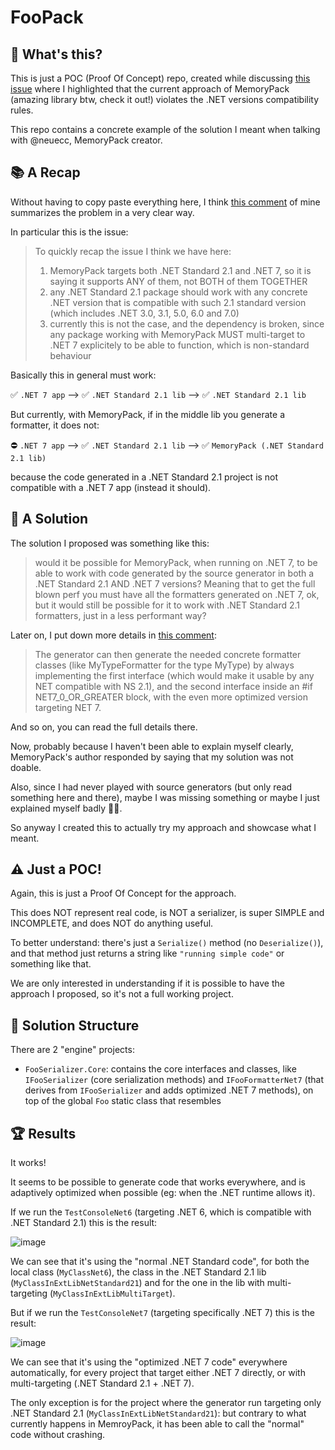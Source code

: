 ﻿# FooPack


## 🤔 What's this?

This is just a POC (Proof Of Concept) repo, created while discussing [this issue](https://github.com/Cysharp/MemoryPack/issues/96) where I highlighted that the current approach of MemoryPack (amazing library btw, check it out!) violates the .NET versions compatibility rules.

This repo contains a concrete example of the solution I meant when talking with @neuecc, MemoryPack creator.

## 📚 A Recap

Without having to copy paste everything here, I think [this comment](https://github.com/Cysharp/MemoryPack/issues/96#issuecomment-1357330456) of mine summarizes the problem in a very clear way.

In particular this is the issue:

> To quickly recap the issue I think we have here:
> 1) MemoryPack targets both .NET Standard 2.1 and .NET 7, so it is saying it supports ANY of them, not BOTH of them TOGETHER
> 2) any .NET Standard 2.1 package should work with any concrete .NET version that is compatible with such 2.1 standard version (which includes .NET 3.0, 3.1, 5.0, 6.0 and 7.0)
> 3) currently this is not the case, and the dependency is broken, since any package working with MemoryPack MUST multi-target to .NET 7 explicitely to be able to function, which is non-standard behaviour

Basically this in general must work:

✅ `.NET 7 app` --> ✅ `.NET Standard 2.1 lib` --> ✅ `.NET Standard 2.1 lib`

But currently, with MemoryPack, if in the middle lib you generate a formatter, it does not:

⛔ `.NET 7 app` --> ✅ `.NET Standard 2.1 lib` --> ✅ `MemoryPack (.NET Standard 2.1 lib)`

because the code generated in a .NET Standard 2.1 project is not compatible with a .NET 7 app (instead it should).


## 🎉 A Solution

The solution I proposed was something like this:

> would it be possible for MemoryPack, when running on .NET 7, to be able to work with code generated by the source generator in both a .NET Standard 2.1 AND .NET 7 versions? Meaning that to get the full blown perf you must have all the formatters generated on .NET 7, ok, but it would still be possible for it to work with .NET Standard 2.1 formatters, just in a less performant way?

Later on, I put down more details in [this comment](https://github.com/Cysharp/MemoryPack/issues/96#issuecomment-1363435453):

> The generator can then generate the needed concrete formatter classes (like MyTypeFormatter for the type MyType) by always implementing the first interface (which would make it usable by any NET compatible with NS 2.1), and the second interface inside an #if NET7_0_OR_GREATER block, with the even more optimized version targeting NET 7.

And so on, you can read the full details there.

Now, probably because I haven't been able to explain myself clearly, MemoryPack's author responded by saying that my solution was not doable.

Also, since I had never played with source generators (but only read something here and there), maybe I was missing something or maybe I just explained myself badly 🤷‍♂️.

So anyway I created this to actually try my approach and showcase what I meant.


## ⚠ Just a POC!

Again, this is just a Proof Of Concept for the approach.

This does NOT represent real code, is NOT a serializer, is super SIMPLE and INCOMPLETE, and does NOT do anything useful.

To better understand: there's just a `Serialize()` method (no `Deserialize()`), and that method just returns a string like `"running simple code"` or something like that.

We are only interested in understanding if it is possible to have the approach I proposed, so it's not a full working project.


## 📁 Solution Structure

There are 2 "engine" projects:

- `FooSerializer.Core`: contains the core interfaces and classes, like `IFooSerializer` (core serialization methods) and `IFooFormatterNet7` (that derives from `IFooSerializer` and adds optimized .NET 7 methods), on top of the global `Foo` static class that resembles 


## 🏆 Results

It works!

It seems to be possible to generate code that works everywhere, and is adaptively optimized when possible (eg: when the .NET runtime allows it).

If we run the `TestConsoleNet6` (targeting .NET 6, which is compatible with .NET Standard 2.1) this is the result:

![image](https://user-images.githubusercontent.com/1010086/210086713-d848bb3f-b137-4f72-95a0-cde2141d27e9.png)

We can see that it's using the "normal .NET Standard code", for both the local class (`MyClassNet6`), the class in the .NET Standard 2.1 lib (`MyClassInExtLibNetStandard21`) and for the one in the lib with multi-targeting (`MyClassInExtLibMultiTarget`).

But if we run the `TestConsoleNet7` (targeting specifically .NET 7) this is the result:

![image](https://user-images.githubusercontent.com/1010086/210086922-396fb265-3135-45cb-b888-54da319abf06.png)

We can see that it's using the "optimized .NET 7 code" everywhere automatically, for every project that target either .NET 7 directly, or with multi-targeting (.NET Standard 2.1 + .NET 7).

The only exception is for the project where the generator run targeting only .NET Standard 2.1 (`MyClassInExtLibNetStandard21`): but contrary to what currently happens in MemroyPack, it has been able to call the "normal" code without crashing.
